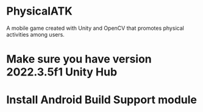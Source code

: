 # PhysicalATK
A mobile game created with Unity and OpenCV that promotes physical activities among users.


# Make sure you have version 2022.3.5f1 Unity Hub
# Install Android Build Support module
